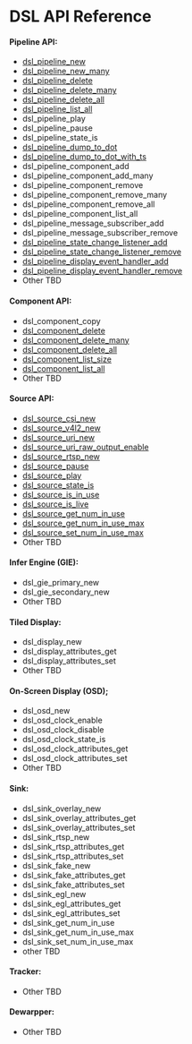 # DSL API Reference

#### Pipeline API:
* [dsl_pipeline_new](/docs/api-pipeline.md#dsl_pipeline_new)
* [dsl_pipeline_new_many](/docs/api-pipeline.md#dsl_pipeline_new_many)
* [dsl_pipeline_delete](/docs/api-pipeline.md#dsl_pipeline_delete)
* [dsl_pipeline_delete_many](/docs/api-pipeline.md#dsl_pipeline_delete_many)
* [dsl_pipeline_delete_all](/docs/api-pipeline.md#dsl_pipeline_list_size)
* [dsl_pipeline_list_all](/docs/api-pipeline.md#dsl_pipeline_list_all)
* dsl_pipeline_play
* dsl_pipeline_pause
* dsl_pipeline_state_is
* [dsl_pipeline_dump_to_dot](/docs/api-pipeline.md#dsl_pipeline_dump_to_dot)
* [dsl_pipeline_dump_to_dot_with_ts](/docs/api-pipeline.md#dsl_pipeline_dump_to_dot_with_ts)
* dsl_pipeline_component_add
* dsl_pipeline_component_add_many
* dsl_pipeline_component_remove
* dsl_pipeline_component_remove_many
* dsl_pipeline_component_remove_all
* dsl_pipeline_component_list_all
* dsl_pipeline_message_subscriber_add
* dsl_pipeline_message_subscriber_remove
* [dsl_pipeline_state_change_listener_add](/docs/api-pipeline.md#dsl_pipeline_state_change_listener_add)
* [dsl_pipeline_state_change_listener_remove](/docs/api-pipeline.md#dsl_pipeline_state_change_listener_remove)
* [dsl_pipeline_display_event_handler_add](/docs/api-pipeline.md#dsl_pipeline_display_event_handler_add)
* [dsl_pipeline_display_event_handler_remove](/docs/api-pipeline.md#dsl_pipeline_display_event_handler_remove)
* Other TBD


#### Component API:
* dsl_component_copy
* [dsl_component_delete](/docs/api-component.md#dsl_component_delete)
* [dsl_component_delete_many](/docs/api-component.md#dsl_component_delete_many)
* [dsl_component_delete_all](/docs/api-component.md#dsl_component_delete_all)
* [dsl_component_list_size](/docs/api-component.md#dsl_component_list_size)
* [dsl_component_list_all](/docs/api-component.md#dsl_component_list_all)
* Other TBD


#### Source API:
* [dsl_source_csi_new](/docs/api-source.md#dsl_source_csi_new)
* [dsl_source_v4l2_new](/docs/api-source.md#dsl_source_v4l2_new)
* [dsl_source_uri_new](/docs/api-source.md#dsl_source_uri_new)
* [dsl_source_uri_raw_output_enable](/docs/api-source.md#dsl_source_uri_raw_output_enable)
* [dsl_source_rtsp_new](/docs/api-source.md#dsl_source_rtsp_new)
* [dsl_source_pause](/docs/api-source.md#dsl_source_pause)
* [dsl_source_play](/docs/api-source.md#dsl_source_play)
* [dsl_source_state_is](/docs/api-source.md#dsl_source_state_is)
* [dsl_source_is_in_use](/docs/api-source.md#dsl_source_is_in_use)
* [dsl_source_is_live](/docs/api-source.md#dsl_source_is_live)
* [dsl_source_get_num_in_use](/docs/api-source.md#dsl_source_get_num_in_use)
* [dsl_source_get_num_in_use_max](/docs/api-source.md#dsl_source_get_num_in_use_max)
* [dsl_source_set_num_in_use_max](/docs/api-source.md#dsl_source_set_num_in_use_max)
* Other TBD

#### Infer Engine (GIE):
* dsl_gie_primary_new
* dsl_gie_secondary_new
* Other TBD

#### Tiled Display:
* dsl_display_new
* dsl_display_attributes_get
* dsl_display_attributes_set
* Other TBD

#### On-Screen Display (OSD);
* dsl_osd_new
* dsl_osd_clock_enable
* dsl_osd_clock_disable
* dsl_osd_clock_state_is
* dsl_osd_clock_attributes_get
* dsl_osd_clock_attributes_set
* Other TBD

#### Sink:
* dsl_sink_overlay_new
* dsl_sink_overlay_attributes_get
* dsl_sink_overlay_attributes_set
* dsl_sink_rtsp_new
* dsl_sink_rtsp_attributes_get
* dsl_sink_rtsp_attributes_set
* dsl_sink_fake_new
* dsl_sink_fake_attributes_get
* dsl_sink_fake_attributes_set
* dsl_sink_egl_new
* dsl_sink_egl_attributes_get
* dsl_sink_egl_attributes_set
* dsl_sink_get_num_in_use
* dsl_sink_get_num_in_use_max
* dsl_sink_set_num_in_use_max
* other TBD

#### Tracker:
* Other TBD

#### Dewarpper:
* Other TBD

